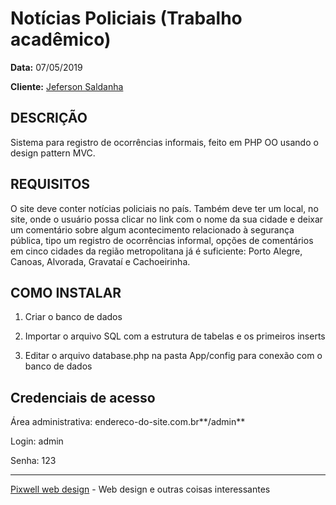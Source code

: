 Notícias Policiais (Trabalho acadêmico)
=======================================

**Data:** 07/05/2019

**Cliente:** [Jeferson Saldanha](https://www.workana.com/e/ed8fead1197de7ce413f299b23e8c03f)

DESCRIÇÃO
----------
Sistema para registro de ocorrências informais, feito em PHP OO usando o design pattern MVC.

REQUISITOS
----------
O site deve conter notícias policiais no país. Também deve ter um local, no site, onde o usuário possa clicar no link com o nome da sua cidade e deixar um comentário sobre algum acontecimento relacionado à segurança pública, tipo um registro de ocorrências informal, opções de comentários em cinco cidades da região metropolitana já é suficiente: Porto Alegre, Canoas, Alvorada, Gravataí e Cachoeirinha.

COMO INSTALAR
-------------
1) Criar o banco de dados

2) Importar o arquivo SQL com a estrutura de tabelas e os primeiros inserts

3) Editar o arquivo database.php na pasta App/config para conexão com o banco de dados

Credenciais de acesso
---------------------
Área administrativa: endereco-do-site.com.br**/admin**

Login: admin

Senha: 123

------------------------------------------------------------------------------------------
[Pixwell web design](http://www.pixwell.com.br) - Web design e outras coisas interessantes